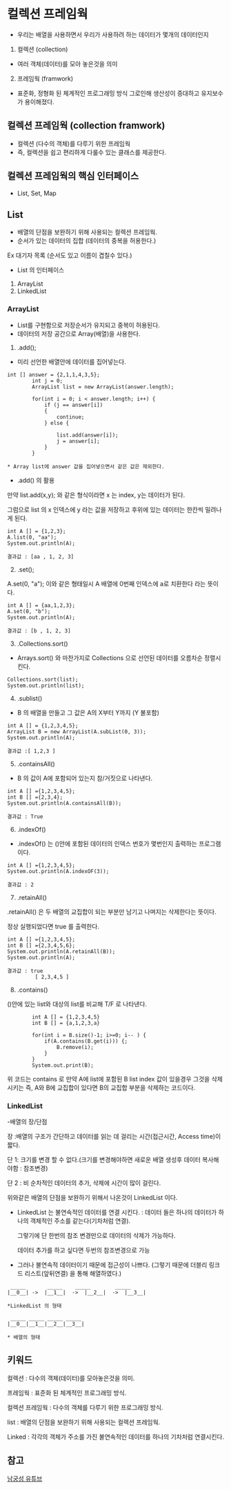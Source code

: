 # 컬렉션 프레임웍

- 우리는 배열을 사용하면서 우리가 사용하려 하는 데이터가 몇개의 데이터인지 



1. 컬렉션 (collection)
- 여러 객체(데이터)를 모아 놓은것을 의미


2. 프레임웍 (framwork)
- 표준화, 정형화 된 체계적인 프로그래밍 방식 그로인해 생산성이 증대하고 유지보수가 용이해졌다.

## 컬렉션 프레임웍 (collection framwork)
- 컬렉션 (다수의 객체)를 다루기 위한 프레임웍
- 즉, 컬렉션을 쉽고 편리하게 다룰수 있는 클래스를 제공한다.

## 컬렉션 프레임웍의 핵심 인터페이스
- List, Set, Map

## List
- 배열의 단점을 보완하기 위해 사용되는 컬렉션 프레임웍.
- 순서가 있는 데이터의 집합 (데이터의 중복을 허용한다.)

Ex 대기자 목록 (순서도 있고 이름이 겹칠수 있다.)

- List 의 인터페이스 
1. ArrayList
2. LinkedList

### ArrayList

- List를 구현함으로 저장순서가 유지되고 중복이 허용된다.
- 데이터의 저장 공간으로 Array(배열)을 사용한다.

1. .add();

- 미리 선언한 배열안에 데이터를 집어넣는다.

```
int [] answer = {2,1,1,4,3,5};
		int j = 0;
		ArrayList list = new ArrayList(answer.length);
		
		for(int i = 0; i < answer.length; i++) { 
			if (j == answer[i]) 
			{
				continue;
			} else {
				
				list.add(answer[i]);
				j = answer[i];
			}
		}

* Array list에 answer 값을 집어넣으면서 같은 값은 제외한다.
```
- .add() 의 활용

만약 list.add(x,y); 와 같은 형식이라면 x 는 index, y는 데이터가 된다.

그럼으로 list 의 x 인덱스에 y 라는 값을 저장하고 후위에 있는 데이터는 한칸씩 밀려나게 된다.

```
int A [] = {1,2,3}; 
A.list(0, "aa");
System.out.println(A);

결과값 : [aa , 1, 2, 3]
```
2. .set();

A.set(0, "a"); 이와 같은 형태일시 A 배열에 0번째 인덱스에 a로 치환한다 라는 뜻이다.

```
int A [] = {aa,1,2,3}; 
A.set(0, "b");
System.out.println(A);

결과값 : [b , 1, 2, 3]

```
3. .Collections.sort()

- Arrays.sort() 와 마찬가지로 Collections 으로 선언된 데이터를 오름차순 정렬시킨다.

```
Collections.sort(list);					 
System.out.println(list);
```

4. .sublist()

- B 의 배열을 만들고 그 값은 A의 X부터 Y까지 (Y 불포함)

```
int A [] = {1,2,3,4,5};
ArrayList B = new ArrayList(A.subList(0, 3));
System.out.println(A);

결과값 :[ 1,2,3 ]
``` 

5. .containsAll()

- B 의 값이 A에 포함되어 있는지 참/거짓으로 나타낸다.

```
int A [] ={1,2,3,4,5};
int B [] ={2,3,4};
System.out.println(A.containsAll(B));

결과값 : True 
```

6. .indexOf()

- .indexOf() 는 ()안에 포함된 데이터의 인덱스 번호가 몇번인지 출력하는 프로그램이다.

```
int A [] ={1,2,3,4,5};
System.out.println(A.indexOF(3));

결과값 : 2
```

7. .retainAll()

.retainAll() 은 두 배열의 교집합이 되는 부분만 남기고 나며지는 삭제한다는 뜻이다.

정상 실행되었다면 true 를 출력한다.

```
int A [] ={1,2,3,4,5};
int B [] ={2,3,4,5,6};
System.out.println(A.retainAll(B));
System.out.println(A);

결과값 : true 
		 [ 2,3,4,5 ]
```

8. .contains()

()안에 있는 list와 대상의 list를 비교해 T/F 로 나타낸다.

```
		int A [] = {1,2,3,4,5}
		int B [] = {a,1,2,3,a}

		for(int i = B.size()-1; i>=0; i-- ) {
			if(A.contains(B.get(i))) {;
				B.remove(i);
			}
		}
		System.out.print(B);
```  
위 코드는 contains 로 만약 A에 list에 포함된 B list index 값이 있을경우 그것을 삭제시키는 즉, A와 B에 교집합이 있다면 B의 교집합 부분을 삭제하는 코드이다. 

### LinkedList


-배열의 장/단점

장 :배열의 구조가 간단하고 데이터를 읽는 데 걸리는 시간(접근시간, Access time)이 짧다. 

단 1: 크기를 변경 할 수 없다.(크기를 변경해야하면 새로운 배열 생성후 데이터 복사해야함 : 참조변경)

단 2 : 비 순차적인 데이터의 추가, 삭제에 시간이 많이 걸린다.

위와같은 배열의 단점을 보완하기 위해서 나온것이 LinkedList 이다.

- LinkedList 는 불연속적인 데이터를 연결 시킨다.
	: 데이터 들은 하나의 데이터가 하나의 객체적인 주소를 같는다(기차처럼 연결). 

	그렇기에 단 한번의 참조 변경만으로 데이터의 삭제가 가능하다.

	데이터 추가를 하고 싶다면 두번의 참조변경으로 가능 

- 그러나 불연속적 데이터이기 때문에 접근성이 나쁘다. (그렇기 때문에 더블리 링크드 리스트(앞뒤연결) 을 통해 해열하였다.)
```
 _____	     _____	  _____	       _____
|__0__| ->  |__1__|  ->  |__2__|  ->  |__3__|
	
*LinkedList 의 형태

 _____ _____ _____ _____
|__0__|__1__|__2__|__3__|

* 배열의 형태
```

## 키워드
컬렉션 : 다수의 객체(데이터)를 모아놓은것을 의미.

프레임웍 : 표준화 된 체계적인 프로그래밍 방식.

컬렉션 프레임웍 : 다수의 객체를 다루기 위한 프로그래밍 방식.

list : 배열의 단점을 보완하기 위해 사용되는 컬렉션 프레임웍.

Linked : 각각의 객체가 주소를 가진 불연속적인 데이터를 하나의 기차처럼 연결시킨다.

## 참고
[남궁성 유튜브](https://www.youtube.com/watch?v=_2e-cgwMOyc&list=PLW2UjW795-f6xWA2_MUhEVgPauhGl3xIp&index=120) 

